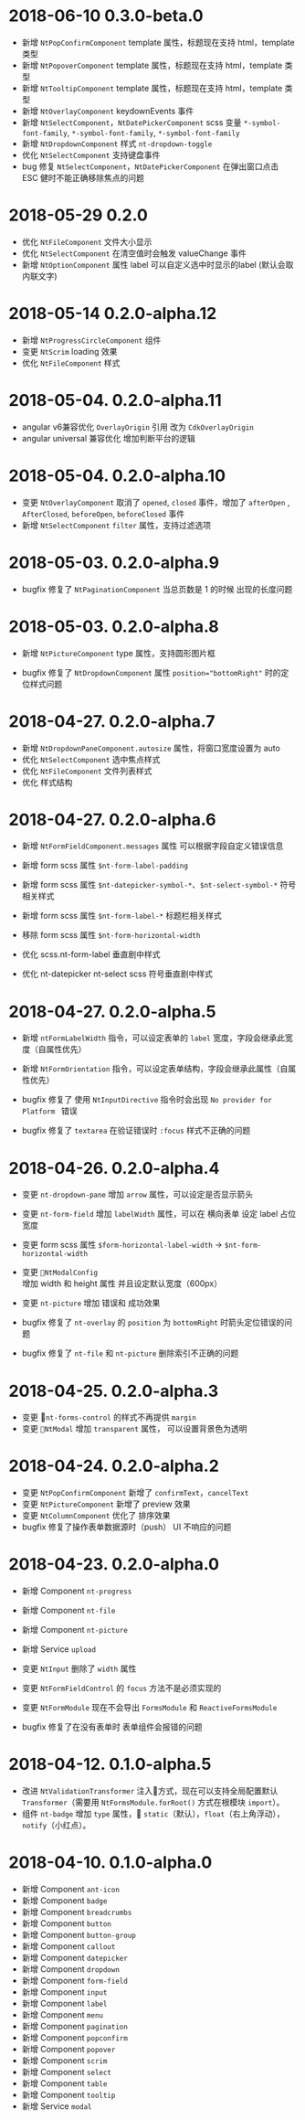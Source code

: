# 2018-06-10 0.3.0-beta.0

* 新增 `NtPopConfirmComponent` template 属性，标题现在支持 html，template 类型
* 新增 `NtPopoverComponent` template 属性，标题现在支持 html，template 类型
* 新增 `NtTooltipComponent` template 属性，标题现在支持 html，template 类型
* 新增 `NtOverlayComponent` keydownEvents 事件
* 新增 `NtSelectComponent`，`NtDatePickerComponent` scss 变量 `*-symbol-font-family`, `*-symbol-font-family`, `*-symbol-font-family`
* 新增 `NtDropdownComponent` 样式 `nt-dropdown-toggle`
* 优化 `NtSelectComponent` 支持键盘事件
* bug 修复 `NtSelectComponent`，`NtDatePickerComponent` 在弹出窗口点击 ESC 健时不能正确移除焦点的问题

# 2018-05-29 0.2.0

* 优化 `NtFileComponent` 文件大小显示
* 优化 `NtSelectComponent` 在清空值时会触发 valueChange 事件
* 新增 `NtOptionComponent` 属性 label 可以自定义选中时显示的label (默认会取内联文字)

# 2018-05-14 0.2.0-alpha.12

* 新增 `NtProgressCircleComponent` 组件
* 变更 `NtScrim` loading 效果
* 优化 `NtFileComponent` 样式

# 2018-05-04. 0.2.0-alpha.11

* angular v6兼容优化 `OverlayOrigin` 引用 改为 `CdkOverlayOrigin` 
* angular universal 兼容优化 增加判断平台的逻辑

# 2018-05-04. 0.2.0-alpha.10
* 变更 `NtOverlayComponent` 取消了 `opened`, `closed` 事件，增加了 `afterOpen` , `AfterClosed`, `beforeOpen`, `beforeClosed` 事件
* 新增 `NtSelectComponent` `filter` 属性，支持过滤选项

# 2018-05-03. 0.2.0-alpha.9

* bugfix 修复了 `NtPaginationComponent` 当总页数是 1 的时候 出现的长度问题

# 2018-05-03. 0.2.0-alpha.8

* 新增 `NtPictureComponent` type 属性，支持圆形图片框

* bugfix 修复了 `NtDropdownComponent` 属性 `position="bottomRight"` 时的定位样式问题

# 2018-04-27. 0.2.0-alpha.7

* 新增 `NtDropdownPaneComponent.autosize`  属性，将窗口宽度设置为 auto
* 优化 `NtSelectComponent` 选中焦点样式
* 优化 `NtFileComponent` 文件列表样式
* 优化 样式结构

# 2018-04-27. 0.2.0-alpha.6

* 新增 `NtFormFieldComponent.messages` 属性 可以根据字段自定义错误信息
* 新增 form scss 属性 `$nt-form-label-padding`
* 新增 form scss 属性 `$nt-datepicker-symbol-*`、`$nt-select-symbol-*` 符号相关样式
* 新增 form scss 属性 `$nt-form-label-*` 标题栏相关样式

* 移除 form scss 属性 `$nt-form-horizontal-width`

* 优化 scss.nt-form-label 垂直剧中样式
* 优化 nt-datepicker nt-select scss 符号垂直剧中样式

# 2018-04-27. 0.2.0-alpha.5
* 新增 `ntFormLabelWidth` 指令，可以设定表单的 `label` 宽度，字段会继承此宽度（自属性优先）
* 新增 `NtFormOrientation` 指令，可以设定表单结构，字段会继承此属性（自属性优先）

* bugfix 修复了 使用 `NtInputDirective` 指令时会出现 `No provider for Platform ` 错误
* bugfix 修复了 `textarea` 在验证错误时 `:focus` 样式不正确的问题

# 2018-04-26. 0.2.0-alpha.4

* 变更 `nt-dropdown-pane` 增加 `arrow` 属性，可以设定是否显示箭头
* 变更 `nt-form-field` 增加 `labelWidth` 属性，可以在 横向表单 设定 label 占位宽度
* 变更 form scss 属性 `$form-horizontal-label-width` -> `$nt-form-horizontal-width`
* 变更 `NtModalConfig` 增加 width 和 height 属性 并且设定默认宽度（600px）
* 变更 `nt-picture` 增加 错误和 成功效果

* bugfix 修复了 `nt-overlay` 的 `position` 为 `bottomRight` 时箭头定位错误的问题
* bugfix 修复了 `nt-file` 和 `nt-picture` 删除索引不正确的问题


# 2018-04-25. 0.2.0-alpha.3

* 变更 `nt-forms-control` 的样式不再提供 `margin`
* 变更 `NtModal` 增加 `transparent` 属性， 可以设置背景色为透明

# 2018-04-24. 0.2.0-alpha.2
* 变更 `NtPopConfirmComponent` 新增了 `confirmText`，`cancelText`
* 变更 `NtPictureComponent` 新增了 preview 效果
* 变更 `NtColumnComponent` 优化了 排序效果
* bugfix 修复了操作表单数据源时（push） UI 不响应的问题

# 2018-04-23. 0.2.0-alpha.0

* 新增 Component `nt-progress`
* 新增 Component `nt-file`
* 新增 Component `nt-picture`
* 新增 Service `upload`

* 变更 `NtInput` 删除了 `width` 属性
* 变更 `NtFormFieldControl` 的 `focus` 方法不是必须实现的
* 变更 `NtFormModule` 现在不会导出 `FormsModule` 和 `ReactiveFormsModule` 

* bugfix 修复了在没有表单时 表单组件会报错的问题

# 2018-04-12. 0.1.0-alpha.5

* 改进 `NtValidationTransformer` 注入方式，现在可以支持全局配置默认 `Transformer`（需要用 `NtFormsModule.forRoot()` 方式在根模块 `import`）。
* 组件 `nt-badge` 增加 `type` 属性， `static`（默认），`float`（右上角浮动），`notify`（小红点）。

# 2018-04-10. 0.1.0-alpha.0

* 新增 Component `ant-icon`
* 新增 Component `badge`
* 新增 Component `breadcrumbs`
* 新增 Component `button`
* 新增 Component `button-group`
* 新增 Component `callout`
* 新增 Component `datepicker`
* 新增 Component `dropdown`
* 新增 Component `form-field`
* 新增 Component `input`
* 新增 Component `label`
* 新增 Component `menu`
* 新增 Component `pagination`
* 新增 Component `popconfirm`
* 新增 Component `popover`
* 新增 Component `scrim`
* 新增 Component `select`
* 新增 Component `table`
* 新增 Component `tooltip`
* 新增 Service `modal`

